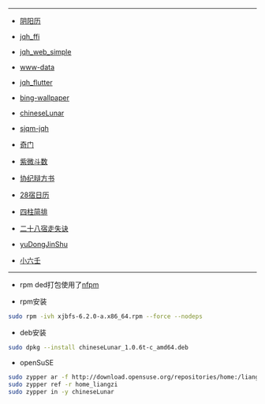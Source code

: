 ## 

---

- [阴阳历](https://github.com/Aquarian-Age/ccal/releases/tag/calendar_flutter)

- [jqh_ffi](https://github.com/Aquarian-Age/ccal/releases/tag/jqh_ffi)

- [jqh_web_simple](https://github.com/Aquarian-Age/ccal/releases/tag/jqh-simple)

- [www-data](https://github.com/Aquarian-Age/ccal/releases/tag/www-data)

- [jqh_flutter](https://github.com/Aquarian-Age/ccal/releases/tag/jqh-v2.0.6)

- [bing-wallpaper](https://github.com/Aquarian-Age/ccal/releases/tag/bing-wallpaper)

- [chineseLunar](https://github.com/Aquarian-Age/ccal/releases/tag/chineseLunar)

- [sjqm-jqh](https://github.com/Aquarian-Age/ccal/releases/tag/sjqm-jqh)

- [奇门](https://github.com/Aquarian-Age/ccal/releases/tag/qm-govcl)

- [紫微斗数](https://github.com/Aquarian-Age/ccal/releases/tag/zwds-govcl)

- [协纪辩方书](https://github.com/Aquarian-Age/ccal/releases/tag/xjbfs)

- [28宿日历](https://github.com/Aquarian-Age/ccal/releases/tag/28%E5%AE%BF%E6%97%A5%E5%8E%86)

- [四柱简排](https://github.com/Aquarian-Age/ccal/releases/tag/sizhu)

- [二十八宿走失诀](https://github.com/Aquarian-Age/ccal/releases/tag/zouShi)

- [yuDongJinShu](https://github.com/Aquarian-Age/ccal/releases/tag/yuDongJinShu)

- [小六壬](https://github.com/Aquarian-Age/ccal/releases/tag/xiaoliuren)

---

- rpm ded打包使用了[nfpm](https://github.com/goreleaser/nfpm)

- rpm安装

```bash
sudo rpm -ivh xjbfs-6.2.0-a.x86_64.rpm --force --nodeps
```

- deb安装
```bash
sudo dpkg --install chineseLunar_1.0.6t-c_amd64.deb
```


- openSuSE
```bash
sudo zypper ar -f http://download.opensuse.org/repositories/home:/liangzi/openSUSE_Tumbleweed/home:liangzi.repo
sudo zypper ref -r home_liangzi
sudo zypper in -y chineseLunar
```
